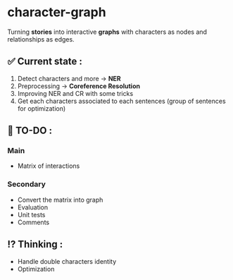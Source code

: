 # character-graph

Turning **stories** into interactive **graphs** with characters as nodes and relationships as edges.

## ✅ Current state :
1. Detect characters and more -> **NER**
2. Preprocessing -> **Coreference Resolution**
3. Improving NER and CR with some tricks
4. Get each characters associated to each sentences (group of sentences for optimization)

## 🎯 TO-DO :
### Main
- Matrix of interactions

### Secondary
- Convert the matrix into graph
- Evaluation
- Unit tests
- Comments

## ⁉️ Thinking :
- Handle double characters identity
- Optimization
